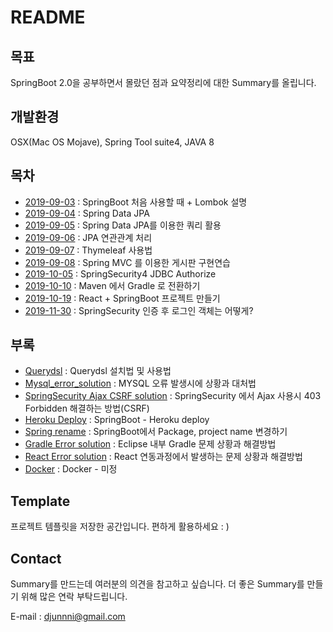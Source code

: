 # README

## 목표

SpringBoot 2.0을 공부하면서 몰랐던 점과 요약정리에 대한 Summary를 올립니다.

## 개발환경

OSX\(Mac OS Mojave\), Spring Tool suite4, JAVA 8

## 목차

* [2019-09-03](https://github.com/Djunnni/Springboot-Summary/blob/master/2019-09-03.md) : SpringBoot 처음 사용할 때 + Lombok 설명
* [2019-09-04](https://github.com/Djunnni/Springboot-Summary/blob/master/2019-09-04.md) : Spring Data JPA 
* [2019-09-05](https://github.com/Djunnni/Springboot-Summary/blob/master/2019-09-05.md) : Spring Data JPA를 이용한 쿼리 활용
* [2019-09-06](https://github.com/Djunnni/Springboot-Summary/blob/master/2019-09-06.md) : JPA 연관관계 처리
* [2019-09-07](https://github.com/Djunnni/Springboot-Summary/blob/master/2019-09-07.md) : Thymeleaf 사용법
* [2019-09-08](https://github.com/Djunnni/Springboot-Summary/blob/master/2019-09-08.md) : Spring MVC 를 이용한 게시판 구현연습
* [2019-10-05](https://github.com/Djunnni/Springboot-Summary/blob/master/2019-10-05.md) : SpringSecurity4 JDBC Authorize
* [2019-10-10](https://github.com/Djunnni/Springboot-Summary/blob/master/2019-10-10.md) : Maven 에서 Gradle 로 전환하기
* [2019-10-19](https://github.com/Djunnni/Springboot-Summary/blob/master/2019-10-19.md) : React + SpringBoot 프로젝트 만들기
* [2019-11-30](https://github.com/Djunnni/Springboot-Summary/blob/master/2019-11-30.md) : SpringSecurity 인증 후 로그인 객체는 어떻게? 
## 부록

* [Querydsl](https://github.com/Djunnni/Springboot-Summary/blob/master/Appendix/querydsl.md) : Querydsl 설치법 및 사용법 
* [Mysql\_error\_solution](https://github.com/Djunnni/Springboot-Summary/blob/master/Appendix/mysql_error_solution.md) : MYSQL 오류 발생시에 상황과 대처법
* [SpringSecurity Ajax CSRF solution](https://github.com/Djunnni/Springboot-Summary/blob/master/Appendix/SpringSecurity-Ajax-CSRF-solution.md) : SpringSecurity 에서 Ajax 사용시 403 Forbidden 해결하는 방법\(CSRF\)
* [Heroku Deploy](https://github.com/Djunnni/Springboot-Summary/blob/master/Appendix/heroku-deploy.md) : SpringBoot - Heroku deploy
* [Spring rename](https://github.com/Djunnni/Springboot-Summary/blob/master/Appendix/spring-rename.md) : SpringBoot에서 Package, project name 변경하기
* [Gradle Error solution](https://github.com/Djunnni/Springboot-Summary/blob/master/Appendix/gradle_error_solution.md) : Eclipse 내부 Gradle 문제 상황과 해결방법
* [React Error solution](https://github.com/Djunnni/Springboot-Summary/blob/master/Appendix/react_error_solution.md) : React 연동과정에서 발생하는 문제 상황과 해결방법
* [Docker](./) : Docker - 미정

## Template

프로젝트 템플릿을 저장한 공간입니다. 편하게 활용하세요 : \)

## Contact

Summary를 만드는데 여러분의 의견을 참고하고 싶습니다. 더 좋은 Summary를 만들기 위해 많은 연락 부탁드립니다.

E-mail : djunnni@gmail.com

